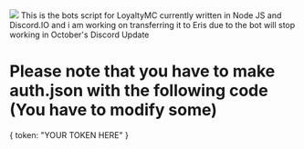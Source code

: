 <img src="loyaltymc.net/custom/templates/MineBox/img/favicon.ico">
This is the bots script for LoyaltyMC currently written in Node JS and Discord.IO and i am working on transferring it to Eris due to the bot will stop working in October's Discord Update

# Please note that you have to make auth.json with the following code (You have to modify some)
{
    token: "YOUR TOKEN HERE"
}
